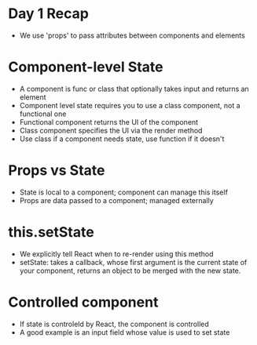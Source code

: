 # Day 1 Recap

- We use 'props' to pass attributes between components and elements

# Component-level State

- A component is func or class that optionally takes input and returns an element
- Component level state requires you to use a class component, not a functional one
- Functional component returns the UI of the component
- Class component specifies the UI via the render method
- Use class if a component needs state, use function if it doesn't

# Props vs State

- State is local to a component; component can manage this itself
- Props are data passed to a component; managed externally

# this.setState

- We explicitly tell React when to re-render using this method
- setState: takes a callback, whose first argument is the current state of your component, returns an object to be merged with the new state.

# Controlled component

- If state is controleld by React, the component is controlled
- A good example is an input field whose value is used to set state
